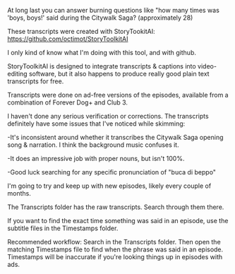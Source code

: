 At long last you can answer burning questions like "how many times was 'boys, boys!' said during the Citywalk Saga? (approximately 28)

These transcripts were created with StoryTookitAI: https://github.com/octimot/StoryToolkitAI 

I only kind of know what I'm doing with this tool, and with github. 

StoryToolkitAI is designed to integrate transcripts & captions into video-editing software, but it also happens to produce really good plain text transcripts for free.

Transcripts were done on ad-free versions of the episodes, available from a combination of Forever Dog+ and Club 3.

I haven't done any serious verification or corrections. The transcripts definitely have some issues that I've noticed while skimming:

-It's inconsistent around whether it transcribes the Citywalk Saga opening song & narration. I think the background music confuses it. 

-It does an impressive job with proper nouns, but isn't 100%.

-Good luck searching for any specific pronunciation of "buca di beppo"

I'm going to try and keep up with new episodes, likely every couple of months.

The Transcripts folder has the raw transcripts. Search through them there.

If you want to find the exact time something was said in an episode, use the subtitle files in the Timestamps folder.

Recommended workflow: Search in the Transcripts folder. Then open the matching Timestamps file to find when the phrase was said in an episode. Timestamps will be inaccurate if you're looking things up in episodes with ads.
